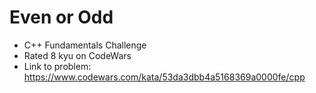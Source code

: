 # Even or Odd

* C++ Fundamentals Challenge
* Rated 8 kyu on CodeWars
* Link to problem: https://www.codewars.com/kata/53da3dbb4a5168369a0000fe/cpp